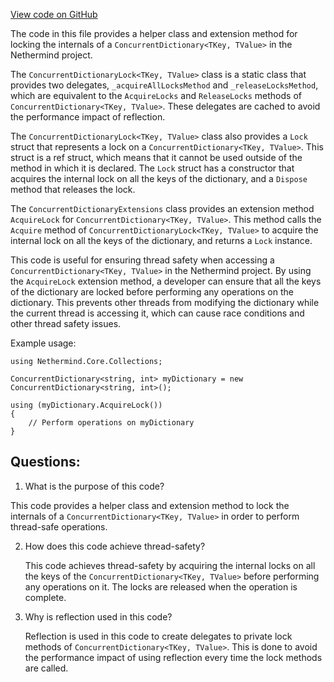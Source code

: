 [View code on GitHub](https://github.com/NethermindEth/nethermind/src/Nethermind/Nethermind.Core/Collections/LockableConcurrentDictionary.cs)

The code in this file provides a helper class and extension method for locking the internals of a `ConcurrentDictionary<TKey, TValue>` in the Nethermind project. 

The `ConcurrentDictionaryLock<TKey, TValue>` class is a static class that provides two delegates, `_acquireAllLocksMethod` and `_releaseLocksMethod`, which are equivalent to the `AcquireLocks` and `ReleaseLocks` methods of `ConcurrentDictionary<TKey, TValue>`. These delegates are cached to avoid the performance impact of reflection. 

The `ConcurrentDictionaryLock<TKey, TValue>` class also provides a `Lock` struct that represents a lock on a `ConcurrentDictionary<TKey, TValue>`. This struct is a ref struct, which means that it cannot be used outside of the method in which it is declared. The `Lock` struct has a constructor that acquires the internal lock on all the keys of the dictionary, and a `Dispose` method that releases the lock. 

The `ConcurrentDictionaryExtensions` class provides an extension method `AcquireLock` for `ConcurrentDictionary<TKey, TValue>`. This method calls the `Acquire` method of `ConcurrentDictionaryLock<TKey, TValue>` to acquire the internal lock on all the keys of the dictionary, and returns a `Lock` instance. 

This code is useful for ensuring thread safety when accessing a `ConcurrentDictionary<TKey, TValue>` in the Nethermind project. By using the `AcquireLock` extension method, a developer can ensure that all the keys of the dictionary are locked before performing any operations on the dictionary. This prevents other threads from modifying the dictionary while the current thread is accessing it, which can cause race conditions and other thread safety issues. 

Example usage:

```
using Nethermind.Core.Collections;

ConcurrentDictionary<string, int> myDictionary = new ConcurrentDictionary<string, int>();

using (myDictionary.AcquireLock())
{
    // Perform operations on myDictionary
}
```
## Questions: 
 1. What is the purpose of this code?
   
   This code provides a helper class and extension method to lock the internals of a `ConcurrentDictionary<TKey, TValue>` in order to perform thread-safe operations.

2. How does this code achieve thread-safety?
   
   This code achieves thread-safety by acquiring the internal locks on all the keys of the `ConcurrentDictionary<TKey, TValue>` before performing any operations on it. The locks are released when the operation is complete.

3. Why is reflection used in this code?
   
   Reflection is used in this code to create delegates to private lock methods of `ConcurrentDictionary<TKey, TValue>`. This is done to avoid the performance impact of using reflection every time the lock methods are called.